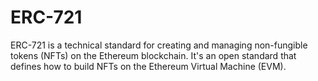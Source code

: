 # ERC-721
ERC-721 is a technical standard for creating and managing non-fungible tokens (NFTs) on the Ethereum blockchain. It's an open standard that defines how to build NFTs on the Ethereum Virtual Machine (EVM). 
